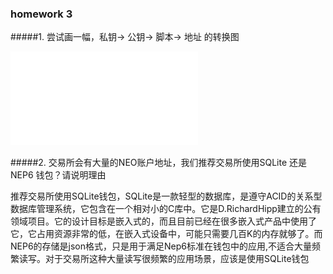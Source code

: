 ### homework 3

#####1. 尝试画一幅，私钥-> 公钥-> 脚本-> 地址 的转换图

![res](./地址生成过程.pdf)




#####2. 交易所会有大量的NEO账户地址，我们推荐交易所使用SQLite 还是NEP6 钱包？请说明理由

推荐交易所使用SQLite钱包，SQLite是一款轻型的数据库，是遵守ACID的关系型数据库管理系统，它包含在一个相对小的C库中。它是D.RichardHipp建立的公有领域项目。它的设计目标是嵌入式的，而且目前已经在很多嵌入式产品中使用了它，它占用资源非常的低，在嵌入式设备中，可能只需要几百K的内存就够了。而NEP6的存储是json格式，只是用于满足Nep6标准在钱包中的应用,不适合大量频繁读写。对于交易所这种大量读写很频繁的应用场景，应该是使用SQLite钱包